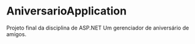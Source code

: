 # AniversarioApplication
Projeto final da disciplina de ASP.NET
Um gerenciador de aniversário de amigos.
